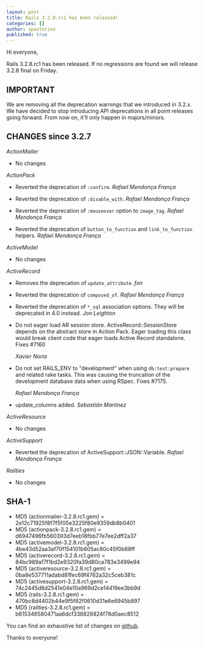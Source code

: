 ```yaml
---
layout: post
title: Rails 3.2.8.rc1 has been released!
categories: []
author: spastorino
published: true
---
```


Hi everyone,

Rails 3.2.8.rc1 has been released. If no regressions are found we will
release 3.2.8 final on Friday.

## IMPORTANT

We are removing all the deprecation warnings that we introduced in 3.2.x.
We have decided to stop introducing API deprecations in all point releases going forward. From now on, it'll only happen in majors/minors.

## CHANGES since 3.2.7

*ActionMailer*

* No changes


*ActionPack*

*   Reverted the deprecation of `:confirm`. *Rafael Mendonça França*

*   Reverted the deprecation of `:disable_with`. *Rafael Mendonça França*

*   Reverted the deprecation of `:mouseover` option to `image_tag`. *Rafael Mendonça França*

*   Reverted the deprecation of `button_to_function` and `link_to_function` helpers. *Rafael Mendonça França*


*ActiveModel*

* No changes


*ActiveRecord*

*   Removes the deprecation of `update_attribute`. *fxn*

*   Reverted the deprecation of `composed_of`. *Rafael Mendonça França*

*   Reverted the deprecation of `*_sql` association options. They will
    be deprecated in 4.0 instead. *Jon Leighton*

*   Do not eager load AR session store. ActiveRecord::SessionStore depends on the abstract store
    in Action Pack. Eager loading this class would break client code that eager loads Active Record
    standalone.
    Fixes #7160

    *Xavier Noria*

*   Do not set RAILS_ENV to "development" when using `db:test:prepare` and related rake tasks.
    This was causing the truncation of the development database data when using RSpec.
    Fixes #7175.

    *Rafael Mendonça França*

*   update_columns added. *Sebastián Martínez*


*ActiveResource*

* No changes


*ActiveSupport*

*   Reverted the deprecation of ActiveSupport::JSON::Variable. *Rafael Mendonça França*


*Railties*

* No changes


## SHA-1

* MD5 (actionmailer-3.2.8.rc1.gem) = 2e12c71925f8f7f5f05e3225f80e9359db8b0401
* MD5 (actionpack-3.2.8.rc1.gem) = d6947496fb560393d7eeb18fbb77e7ee2dff2a37
* MD5 (activemodel-3.2.8.rc1.gem) = 4be43d52aa3af70f154101b605ac80c45f0b68ff
* MD5 (activerecord-3.2.8.rc1.gem) = 84bc989af7f1bd2e9320fa39d80ca783e3499e94
* MD5 (activeresource-3.2.8.rc1.gem) = 0ba8e537711adabd81fec69f4762a32c5ceb381c
* MD5 (activesupport-3.2.8.rc1.gem) = 74c2445d8d2541e04e10a969d2ce14419ee3bb9d
* MD5 (rails-3.2.8.rc1.gem) = 470bc8d4402b44e9f5f82f0610d31e6e6945b897
* MD5 (railties-3.2.8.rc1.gem) = b615346580471aa6dcf338826824f78d0aec8512

You can find an exhaustive list of changes on
[github](https://github.com/rails/rails/compare/v3.2.7…v3.2.8.rc1).

Thanks to everyone!
